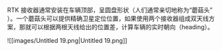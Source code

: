 RTK 接收器通常安装在车辆顶部，呈圆盘形状（人们通常亲切地称为“蘑菇头”  
）。一个蘑菇头可以提供精确卫星定位位置，如果使用两个接收器组成双天线方案，那就可以根据两根天线给出的位置差，计算车辆的实时朝向（heading）。  

![[images/Untitled 19.png|Untitled 19.png]]